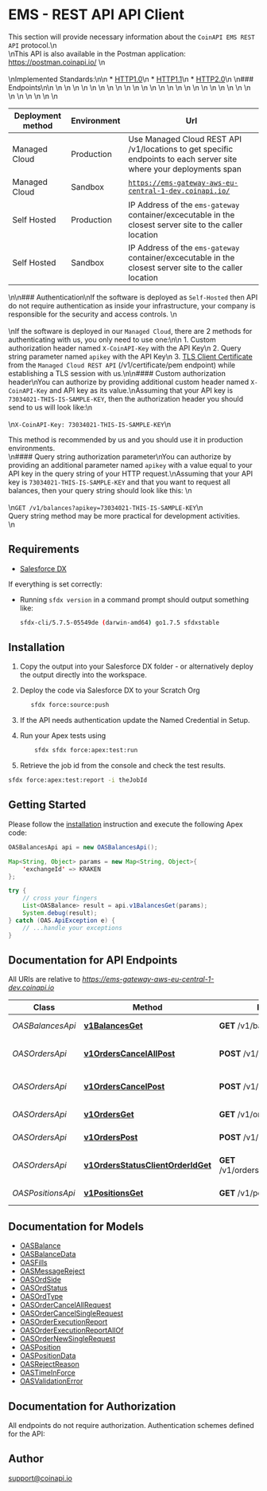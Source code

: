 # EMS - REST API API Client


This section will provide necessary information about the `CoinAPI EMS REST API` protocol.\n<br/>\nThis API is also available in the Postman application: <a href="https://postman.coinapi.io/" target="_blank">https://postman.coinapi.io/</a>      \n<br/><br/>\nImplemented Standards:\n\n  * [HTTP1.0](https://datatracker.ietf.org/doc/html/rfc1945)\n  * [HTTP1.1](https://datatracker.ietf.org/doc/html/rfc2616)\n  * [HTTP2.0](https://datatracker.ietf.org/doc/html/rfc7540)\n   \n### Endpoints\n<table>\n  <thead>\n    <tr>\n      <th>Deployment method</th>\n      <th>Environment</th>\n      <th>Url</th>\n    </tr>\n  </thead>\n  <tbody>\n    <tr>\n      <td>Managed Cloud</td>\n      <td>Production</td>\n      <td>Use <a hrefs="#ems-docs-sh">Managed Cloud REST API /v1/locations</a> to get specific endpoints to each server site where your deployments span</td>\n    </tr>\n    <tr>\n      <td>Managed Cloud</td>\n      <td>Sandbox</td>\n      <td><code>https://ems-gateway-aws-eu-central-1-dev.coinapi.io/</code></td>\n    </tr>\n    <tr>\n      <td>Self Hosted</td>\n      <td>Production</td>\n      <td>IP Address of the <code>ems-gateway</code> container/excecutable in the closest server site to the caller location</td>\n    </tr>\n    <tr>\n      <td>Self Hosted</td>\n      <td>Sandbox</td>\n      <td>IP Address of the <code>ems-gateway</code> container/excecutable in the closest server site to the caller location</td>\n    </tr>\n  </tbody>\n</table>\n\n### Authentication\nIf the software is deployed as `Self-Hosted` then API do not require authentication as inside your infrastructure, your company is responsible for the security and access controls. \n<br/><br/>\nIf the software is deployed in our `Managed Cloud`, there are 2 methods for authenticating with us, you only need to use one:\n\n 1. Custom authorization header named `X-CoinAPI-Key` with the API Key\n 2. Query string parameter named `apikey` with the API Key\n 3. <a href="#certificate">TLS Client Certificate</a> from the `Managed Cloud REST API` (/v1/certificate/pem endpoint) while establishing a TLS session with us.\n\n#### Custom authorization header\nYou can authorize by providing additional custom header named `X-CoinAPI-Key` and API key as its value.\nAssuming that your API key is `73034021-THIS-IS-SAMPLE-KEY`, then the authorization header you should send to us will look like:\n<br/><br/>\n`X-CoinAPI-Key: 73034021-THIS-IS-SAMPLE-KEY`\n<aside class="success">This method is recommended by us and you should use it in production environments.</aside>\n#### Query string authorization parameter\nYou can authorize by providing an additional parameter named `apikey` with a value equal to your API key in the query string of your HTTP request.\nAssuming that your API key is `73034021-THIS-IS-SAMPLE-KEY` and that you want to request all balances, then your query string should look like this: \n<br/><br/>\n`GET /v1/balances?apikey=73034021-THIS-IS-SAMPLE-KEY`\n<aside class="notice">Query string method may be more practical for development activities.</aside>\n

## Requirements

- [Salesforce DX](https://www.salesforce.com/products/platform/products/salesforce-dx/)

If everything is set correctly:

- Running `sfdx version` in a command prompt should output something like:

  ```bash
  sfdx-cli/5.7.5-05549de (darwin-amd64) go1.7.5 sfdxstable
  ```

## Installation

1. Copy the output into your Salesforce DX folder - or alternatively deploy the output directly into the workspace.
2. Deploy the code via Salesforce DX to your Scratch Org

   ```bash
      sfdx force:source:push
   ```

3. If the API needs authentication update the Named Credential in Setup.
4. Run your Apex tests using

   ```bash
       sfdx sfdx force:apex:test:run
   ```

5. Retrieve the job id from the console and check the test results.

  ```bash
  sfdx force:apex:test:report -i theJobId
  ```

## Getting Started

Please follow the [installation](#installation) instruction and execute the following Apex code:

```java
OASBalancesApi api = new OASBalancesApi();

Map<String, Object> params = new Map<String, Object>{
    'exchangeId' => KRAKEN
};

try {
    // cross your fingers
    List<OASBalance> result = api.v1BalancesGet(params);
    System.debug(result);
} catch (OAS.ApiException e) {
    // ...handle your exceptions
}
```

## Documentation for API Endpoints

All URIs are relative to *https://ems-gateway-aws-eu-central-1-dev.coinapi.io*

Class | Method | HTTP request | Description
------------ | ------------- | ------------- | -------------
*OASBalancesApi* | [**v1BalancesGet**](OASBalancesApi.md#v1BalancesGet) | **GET** /v1/balances | Get balances
*OASOrdersApi* | [**v1OrdersCancelAllPost**](OASOrdersApi.md#v1OrdersCancelAllPost) | **POST** /v1/orders/cancel/all | Cancel all orders request
*OASOrdersApi* | [**v1OrdersCancelPost**](OASOrdersApi.md#v1OrdersCancelPost) | **POST** /v1/orders/cancel | Cancel order request
*OASOrdersApi* | [**v1OrdersGet**](OASOrdersApi.md#v1OrdersGet) | **GET** /v1/orders | Get open orders
*OASOrdersApi* | [**v1OrdersPost**](OASOrdersApi.md#v1OrdersPost) | **POST** /v1/orders | Send new order
*OASOrdersApi* | [**v1OrdersStatusClientOrderIdGet**](OASOrdersApi.md#v1OrdersStatusClientOrderIdGet) | **GET** /v1/orders/status/{client_order_id} | Get order execution report
*OASPositionsApi* | [**v1PositionsGet**](OASPositionsApi.md#v1PositionsGet) | **GET** /v1/positions | Get open positions


## Documentation for Models

 - [OASBalance](OASBalance.md)
 - [OASBalanceData](OASBalanceData.md)
 - [OASFills](OASFills.md)
 - [OASMessageReject](OASMessageReject.md)
 - [OASOrdSide](OASOrdSide.md)
 - [OASOrdStatus](OASOrdStatus.md)
 - [OASOrdType](OASOrdType.md)
 - [OASOrderCancelAllRequest](OASOrderCancelAllRequest.md)
 - [OASOrderCancelSingleRequest](OASOrderCancelSingleRequest.md)
 - [OASOrderExecutionReport](OASOrderExecutionReport.md)
 - [OASOrderExecutionReportAllOf](OASOrderExecutionReportAllOf.md)
 - [OASOrderNewSingleRequest](OASOrderNewSingleRequest.md)
 - [OASPosition](OASPosition.md)
 - [OASPositionData](OASPositionData.md)
 - [OASRejectReason](OASRejectReason.md)
 - [OASTimeInForce](OASTimeInForce.md)
 - [OASValidationError](OASValidationError.md)


## Documentation for Authorization

All endpoints do not require authorization.
Authentication schemes defined for the API:

## Author

support@coinapi.io

